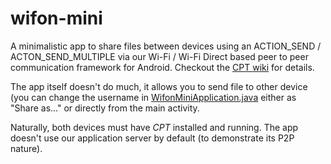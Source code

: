 # wifon-mini
A minimalistic app to share files between devices using an ACTION_SEND / ACTON_SEND_MULTIPLE via our Wi-Fi / Wi-Fi Direct based peer to peer communication framework for Android. Checkout the [CPT wiki](https://github.com/croconaut/cpt/wiki) for details.

The app itself doesn't do much, it allows you to send file to other device (you can change the username in [WifonMiniApplication.java](../master/app/src/main/java/com/croconaut/wifonmini/WifonMiniApplication.java) either as "Share as..." or directly from the main activity.

Naturally, both devices must have *CPT* installed and running. The app doesn't use our application server by default (to demonstrate its P2P nature).
